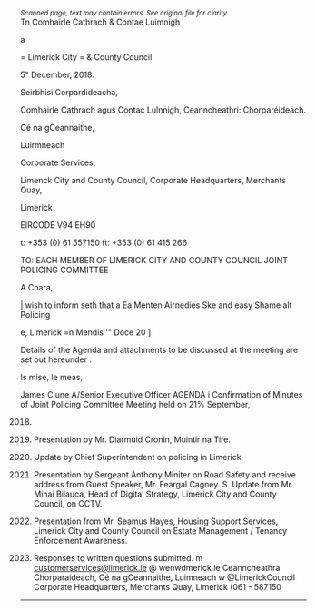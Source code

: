*<small>Scanned page, text may contain errors. See original file for clarity</small>*  
Tn Comhairle Cathrach
& Contae Luimnigh

a

= Limerick City
= & County Council

5" December, 2018.

Seirbhisi Corpardideacha,

Comhairle Cathrach agus Contac Lulnnigh,
Ceanncheathri: Chorparéideach.

Cé na gCeannaithe,

Luirmneach

Corporate Services,

Limenck City and County Council,
Corporate Headquarters,
Merchants Quay,

Limerick

EIRCODE V94 EH90

t: +353 (0) 61 557150
ft: +353 (0) 61 415 266

TO: EACH MEMBER OF LIMERICK CITY AND COUNTY COUNCIL JOINT POLICING COMMITTEE

A Chara,

| wish to inform seth that a Ea Menten Airnedies Ske and easy Shame alt Policing

e, Limerick =n Mendis '" Doce 20 ]

Details of the Agenda and attachments to be discussed at the meeting are set out hereunder :

Is mise, le meas,

James Clune
A/Senior Executive Officer
AGENDA
i Confirmation of Minutes of Joint Policing Committee Meeting held on 21% September,

2018.

2. Presentation by Mr. Diarmuid Cronin, Muintir na Tire.
3. Update by Chief Superintendent on policing in Limerick.
4. Presentation by Sergeant Anthony Miniter on Road Safety and receive address from Guest
Speaker, Mr. Feargal Cagney.
S. Update from Mr. Mihai Bilauca, Head of Digital Strategy, Limerick City and County Council,
on CCTV.
6. Presentation from Mr. Seamus Hayes, Housing Support Services, Limerick City and County
Council on Estate Management / Tenancy Enforcement Awareness.
7. Responses to written questions submitted.
m customerservices@limerick.ie
@ wenwdmerick.ie
Ceanncheathra Chorparaideach, Cé na gCeannaithe, Luimneach w @LimerickCouncil
Corporate Headquarters, Merchants Quay, Limerick (061 - 587150

---
